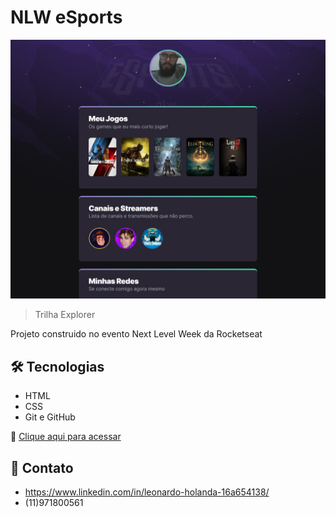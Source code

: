 # NLW eSports 

![preview](./.github/preview.png)

> Trilha Explorer 

Projeto construido no evento Next Level Week da Rocketseat

## 🛠️ Tecnologias 
- HTML
- CSS
- Git e GitHub

🔗 [Clique aqui para acessar](https://Leonardo1942.github.io/nlw-esports-explorer)

## 💛 Contato
- https://www.linkedin.com/in/leonardo-holanda-16a654138/
- (11)971800561



    

